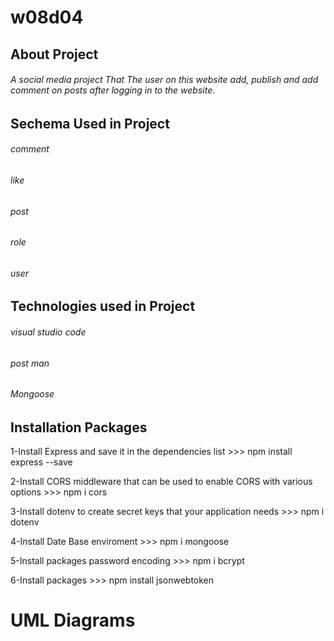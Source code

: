 # w08d04

## About Project 
###### A social media project That The user on this website add, publish and add comment on posts after logging in to the website.

## Sechema Used in Project 
###### comment
###### like
###### post
###### role
###### user

## Technologies used in Project 
###### visual studio code
###### post man
###### Mongoose 


## Installation Packages

1-Install Express and save it in the dependencies list >>>
npm install express --save

2-Install CORS middleware that can be used to enable CORS with various options >>>
npm i cors

3-Install dotenv to create secret keys that your application needs >>>
npm i dotenv

4-Install Date Base enviroment >>>
npm i mongoose

5-Install packages password encoding >>>
npm i bcrypt

6-Install packages >>>
npm install jsonwebtoken



# UML Diagrams



